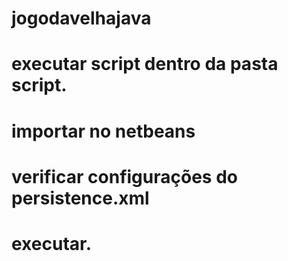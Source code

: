 # jogodavelhajava

# executar script dentro da pasta script.

# importar no netbeans

# verificar configurações do persistence.xml

# executar.
